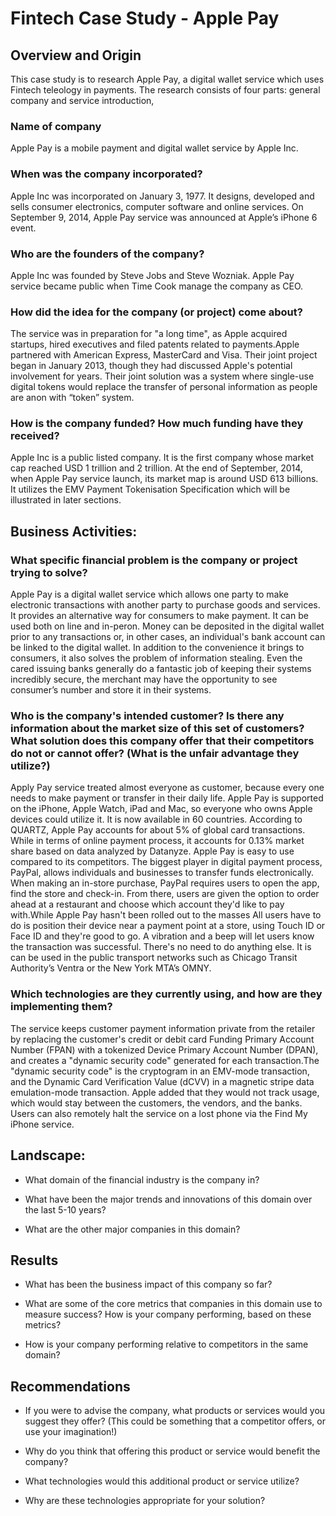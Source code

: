 # Fintech Case Study - Apple Pay

## Overview and Origin
This case study is to research Apple Pay, a digital wallet service which uses Fintech teleology in payments. The research consists of four parts: general company and service introduction, 

### Name of company
  
 Apple Pay is a mobile payment and digital wallet service by Apple Inc. 

### When was the company incorporated?

Apple Inc was incorporated on January 3, 1977. It designs, developed and sells consumer electronics, computer software and online services. On September 9, 2014, Apple Pay service was announced at Apple’s iPhone 6 event. 

### Who are the founders of the company?

Apple Inc was founded by Steve Jobs and Steve Wozniak. Apple Pay service became public when Time Cook manage the company as CEO.

### How did the idea for the company (or project) come about?

The service was in preparation for "a long time", as Apple acquired startups, hired executives and filed patents related to payments.Apple partnered with American Express, MasterCard and Visa. Their joint project began in January 2013, though they had discussed Apple's potential involvement for years. Their joint solution was a system where single-use digital tokens would replace the transfer of personal information as people are anon with “token” system.

### How is the company funded? How much funding have they received?

Apple Inc is a public listed company. It is the first company whose market cap reached USD 1 trillion and 2 trillion.  At the end of September, 2014, when Apple Pay service launch, its market map is around USD 613 billions. It utilizes the EMV Payment Tokenisation Specification which will be illustrated in later sections. 

## Business Activities:

### What specific financial problem is the company or project trying to solve?

Apple Pay is a digital wallet service which allows one party to make electronic transactions with another party to purchase goods and services. It provides an alternative way for consumers to make payment. It can be used both on line and in-peron. Money can be deposited in the digital wallet prior to any transactions or, in other cases, an individual's bank account can be linked to the digital wallet. 
In addition to the convenience it brings to consumers, it also solves the problem of information stealing. Even the cared issuing banks generally do a fantastic job of keeping their systems incredibly secure, the merchant may have the opportunity to see consumer’s number and store it in their systems. 

### Who is the company's intended customer?  Is there any information about the market size of this set of customers?What solution does this company offer that their competitors do not or cannot offer? (What is the unfair advantage they utilize?)

Apply Pay service treated almost everyone as customer, because every one needs to make payment or transfer in their daily life. Apple Pay is supported on the iPhone, Apple Watch, iPad and Mac, so everyone who owns Apple devices could utilize it.
It is now available in 60 countries. According to QUARTZ, Apple Pay accounts for about 5% of global card transactions.  While in terms of online payment process, it accounts for 0.13% market share based on data analyzed by Datanyze. 
Apple Pay is easy to use compared to its competitors. The biggest player in digital payment process, PayPal, allows individuals and businesses to transfer funds electronically. When making an in-store purchase, PayPal requires users to open the app, find the store and check-in. From there, users are given the option to order ahead at a restaurant and choose which account they'd like to pay with.While Apple Pay hasn't been rolled out to the masses All users have to do is position their device near a payment point at a store, using Touch ID or Face ID and they're good to go. A vibration and a beep will let users know the transaction was successful. There's no need to do anything else. It is can be used in the public transport networks such as Chicago Transit Authority’s Ventra or the New York MTA’s OMNY.

### Which technologies are they currently using, and how are they implementing them? 
The service keeps customer payment information private from the retailer by replacing the customer's credit or debit card Funding Primary Account Number (FPAN) with a tokenized Device Primary Account Number (DPAN), and creates a "dynamic security code" generated for each transaction.The "dynamic security code" is the cryptogram in an EMV-mode transaction, and the Dynamic Card Verification Value (dCVV) in a magnetic stripe data emulation-mode transaction. Apple added that they would not track usage, which would stay between the customers, the vendors, and the banks. Users can also remotely halt the service on a lost phone via the Find My iPhone service.

## Landscape:

* What domain of the financial industry is the company in?

* What have been the major trends and innovations of this domain over the last 5-10 years?

* What are the other major companies in this domain?


## Results

* What has been the business impact of this company so far?

* What are some of the core metrics that companies in this domain use to measure success? How is your company performing, based on these metrics?

* How is your company performing relative to competitors in the same domain?


## Recommendations

* If you were to advise the company, what products or services would you suggest they offer? (This could be something that a competitor offers, or use your imagination!)

* Why do you think that offering this product or service would benefit the company?

* What technologies would this additional product or service utilize?

* Why are these technologies appropriate for your solution?
